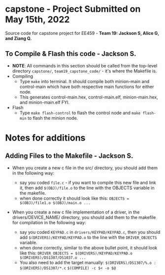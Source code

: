 # capstone - Project Submitted on May 15th, 2022
Source code for capstone project for EE459 - __Team 19: Jackson S, Alice G, and Ziang Q.__

## To Compile & Flash this code - Jackson S.
+ __NOTE__: All commands in this section should be called from the top-level directory `capstone/`, `team19_capstone_code/` - it's where the Makefile is.
+ Compiling
    - Type `make` into terminal. It should compile both minion-main and control-main which have both respective main functions for either node.
    - This generates control-main.hex, control-main.elf, minion-main.hex, and minion-main.elf FYI.
+ Flash
    - Type `make flash-control` to flash the control node and `make flash-min` to flash the minion node.

# Notes for additions
## Adding Files to the Makefile - Jackson S.
+ When you create a new c file in the src/ directory, you should add them in the following way:
    - say you coded `file.c` - if you want to compile this new file and link it, then add `$(OBJ)/file.o` to the line with the OBJECTS variable in the makefile.
    - when done correctly it should look like this: `OBJECTS = $(OBJ)/file1.o $(OBJ)/main.o ...`

+ When you create a new c file implementation of a driver, in the drivers/DEVICE_NAME/ directory, you should add them to the makefile for compilation in the following way:
    - say you coded `KEYPAD.c` in `drivers/KEYPAD/KEYPAD.c`, then you should add `$(DRIVERS)/KEYPAD/KEYPAD.o` to the line with the `DRIVER_OBJECTS` variable.
    - when done correctly, similar to the above bullet point, it should look like this: `DRIVER_OBJECTS = $(DRIVERS)/KEYPAD/KEYPAD.o $(DRIVERS)/DS1307/DS1037.o ...`
    - You also need to add the target manually: 
        `$(DRIVERS)/DS1307/%.o : $(DRIVERS)/DS1307/*.c`
            `$(COMPILE) -c $< -o $@`
